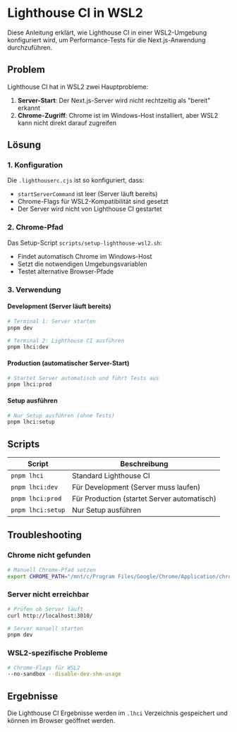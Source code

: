 # Lighthouse CI in WSL2

Diese Anleitung erklärt, wie Lighthouse CI in einer WSL2-Umgebung konfiguriert wird, um Performance-Tests für die Next.js-Anwendung durchzuführen.

## Problem

Lighthouse CI hat in WSL2 zwei Hauptprobleme:

1. **Server-Start**: Der Next.js-Server wird nicht rechtzeitig als "bereit" erkannt
2. **Chrome-Zugriff**: Chrome ist im Windows-Host installiert, aber WSL2 kann nicht direkt darauf zugreifen

## Lösung

### 1. Konfiguration

Die `.lighthouserc.cjs` ist so konfiguriert, dass:

- `startServerCommand` ist leer (Server läuft bereits)
- Chrome-Flags für WSL2-Kompatibilität sind gesetzt
- Der Server wird nicht von Lighthouse CI gestartet

### 2. Chrome-Pfad

Das Setup-Script `scripts/setup-lighthouse-wsl2.sh`:

- Findet automatisch Chrome im Windows-Host
- Setzt die notwendigen Umgebungsvariablen
- Testet alternative Browser-Pfade

### 3. Verwendung

#### Development (Server läuft bereits)

```bash
# Terminal 1: Server starten
pnpm dev

# Terminal 2: Lighthouse CI ausführen
pnpm lhci:dev
```

#### Production (automatischer Server-Start)

```bash
# Startet Server automatisch und führt Tests aus
pnpm lhci:prod
```

#### Setup ausführen

```bash
# Nur Setup ausführen (ohne Tests)
pnpm lhci:setup
```

## Scripts

| Script            | Beschreibung                                |
| ----------------- | ------------------------------------------- |
| `pnpm lhci`       | Standard Lighthouse CI                      |
| `pnpm lhci:dev`   | Für Development (Server muss laufen)        |
| `pnpm lhci:prod`  | Für Production (startet Server automatisch) |
| `pnpm lhci:setup` | Nur Setup ausführen                         |

## Troubleshooting

### Chrome nicht gefunden

```bash
# Manuell Chrome-Pfad setzen
export CHROME_PATH="/mnt/c/Program Files/Google/Chrome/Application/chrome.exe"
```

### Server nicht erreichbar

```bash
# Prüfen ob Server läuft
curl http://localhost:3010/

# Server manuell starten
pnpm dev
```

### WSL2-spezifische Probleme

```bash
# Chrome-Flags für WSL2
--no-sandbox --disable-dev-shm-usage
```

## Ergebnisse

Die Lighthouse CI Ergebnisse werden im `.lhci` Verzeichnis gespeichert und können im Browser geöffnet werden.
